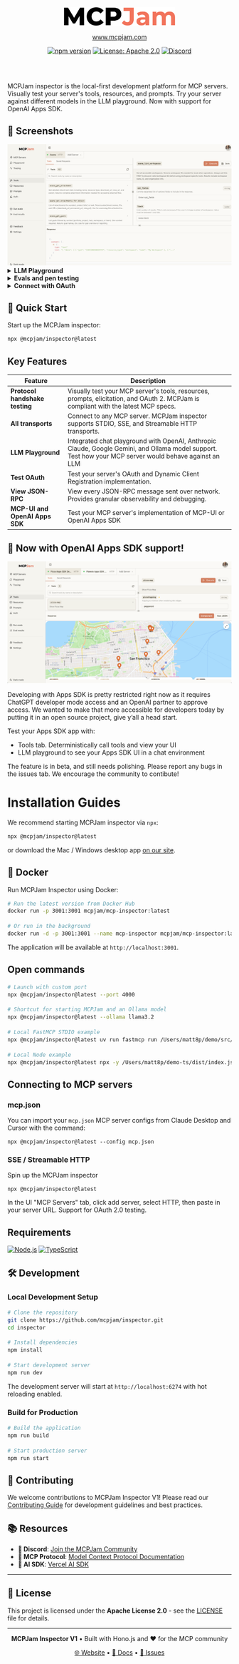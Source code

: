 <div align="center">

<picture>
  <source media="(prefers-color-scheme: dark)" srcset="./client/public/mcp_jam_dark.png">
  <source media="(prefers-color-scheme: light)" srcset="./client/public/mcp_jam_light.png">
  <img width="250" alt="MCPJam Inspector V1 logo" src="./client/public/mcp_jam_light.png">
</picture>

<br/>

www.mcpjam.com

[![npm version](https://img.shields.io/npm/v/@mcpjam/inspector?style=for-the-badge&color=blue)](https://www.npmjs.com/package/@mcpjam/inspector)
[![License: Apache 2.0](https://img.shields.io/badge/License-Apache%202.0-blue.svg?style=for-the-badge)](https://opensource.org/licenses/Apache-2.0)
[![Discord](https://img.shields.io/badge/Discord-Join%20Server-5865F2.svg?style=for-the-badge&logo=discord&logoColor=white)](https://discord.gg/JEnDtz8X6z)

<br/>
<br/>
</div>

MCPJam inspector is the local-first development platform for MCP servers. Visually test your server's tools, resources, and prompts. Try your server against different models in the LLM playground. Now with support for OpenAI Apps SDK.

## 📸 Screenshots

<img alt="MCPJam Inspector Demo" src="./client/public/demo_1.png">

<details>
<summary><strong>LLM Playground</strong></summary>

<img alt="LLM Chat Demo" src="./client/public/demo_2.png">

</details>

<details>
<summary><strong>Evals and pen testing</strong></summary>

<img alt="MCPJam Connection Demo" src="./client/public/demo_3.png">

</details>

<details>
<summary><strong>Connect with OAuth</strong></summary>

<img alt="MCPJam Connection Demo" src="./client/public/demo_4.png">

</details>

## 🚀 Quick Start

Start up the MCPJam inspector:

```bash
npx @mcpjam/inspector@latest
```

## Key Features

| Feature                        | Description                                                                                                                                             |
| ------------------------------ | ------------------------------------------------------------------------------------------------------------------------------------------------------- |
| **Protocol handshake testing** | Visually test your MCP server's tools, resources, prompts, elicitation, and OAuth 2. MCPJam is compliant with the latest MCP specs.                     |
| **All transports**             | Connect to any MCP server. MCPJam inspector supports STDIO, SSE, and Streamable HTTP transports.                                                        |
| **LLM Playground**             | Integrated chat playground with OpenAI, Anthropic Claude, Google Gemini, and Ollama model support. Test how your MCP server would behave against an LLM |
| **Test OAuth**                 | Test your server's OAuth and Dynamic Client Registration implementation.                                                                                |
| **View JSON-RPC**              | View every JSON-RPC message sent over network. Provides granular observability and debugging.                                                           |
| **MCP-UI and OpenAI Apps SDK** | Test your MCP server's implementation of MCP-UI or OpenAI Apps SDK                                                                                      |

## 🎉 Now with OpenAI Apps SDK support!

<img alt="OpenAI Apps SDK Demo" src="./client/public/apps_sdk_pizza.png">

Developing with Apps SDK is pretty restricted right now as it requires ChatGPT developer mode access and an OpenAI partner to approve access. We wanted to make that more accessible for developers today by putting it in an open source project, give y’all a head start.

Test your Apps SDK app with:

- Tools tab. Deterministically call tools and view your UI
- LLM playground to see your Apps SDK UI in a chat environment

The feature is in beta, and still needs polishing. Please report any bugs in the issues tab. We encourage the community to contibute!

# Installation Guides

We recommend starting MCPJam inspector via `npx`:

```bash
npx @mcpjam/inspector@latest
```

or download the Mac / Windows desktop app [on our site](https://www.mcpjam.com/).

## 🐳 Docker

Run MCPJam Inspector using Docker:

```bash
# Run the latest version from Docker Hub
docker run -p 3001:3001 mcpjam/mcp-inspector:latest

# Or run in the background
docker run -d -p 3001:3001 --name mcp-inspector mcpjam/mcp-inspector:latest
```

The application will be available at `http://localhost:3001`.

## Open commands

```bash
# Launch with custom port
npx @mcpjam/inspector@latest --port 4000

# Shortcut for starting MCPJam and an Ollama model
npx @mcpjam/inspector@latest --ollama llama3.2

# Local FastMCP STDIO example
npx @mcpjam/inspector@latest uv run fastmcp run /Users/matt8p/demo/src/server.py

# Local Node example
npx @mcpjam/inspector@latest npx -y /Users/matt8p/demo-ts/dist/index.js
```

## Connecting to MCP servers

### mcp.json

You can import your `mcp.json` MCP server configs from Claude Desktop and Cursor with the command:

```
npx @mcpjam/inspector@latest --config mcp.json
```

### SSE / Streamable HTTP

Spin up the MCPJam inspector

```
npx @mcpjam/inspector@latest
```

In the UI "MCP Servers" tab, click add server, select HTTP, then paste in your server URL. Support for OAuth 2.0 testing.

## Requirements

[![Node.js](https://img.shields.io/badge/Node.js-20+-green.svg?style=for-the-badge&logo=node.js)](https://nodejs.org/)
[![TypeScript](https://img.shields.io/badge/TypeScript-5+-blue.svg?style=for-the-badge&logo=typescript)](https://www.typescriptlang.org/)

## 🛠️ Development

### Local Development Setup

```bash
# Clone the repository
git clone https://github.com/mcpjam/inspector.git
cd inspector

# Install dependencies
npm install

# Start development server
npm run dev
```

The development server will start at `http://localhost:6274` with hot reloading enabled.

### Build for Production

```bash
# Build the application
npm run build

# Start production server
npm run start
```

## 🤝 Contributing

We welcome contributions to MCPJam Inspector V1! Please read our [Contributing Guide](https://docs.mcpjam.com/inspector/contributing-guide) for development guidelines and best practices.

## 📚 Resources

- **💬 Discord**: [Join the MCPJam Community](https://discord.gg/JEnDtz8X6z)
- **📖 MCP Protocol**: [Model Context Protocol Documentation](https://modelcontextprotocol.io/)
- **🤖 AI SDK**: [Vercel AI SDK](https://sdk.vercel.ai/)

---

## 📄 License

This project is licensed under the **Apache License 2.0** - see the [LICENSE](LICENSE) file for details.

---

<div align="center">

**MCPJam Inspector V1** • Built with Hono.js and ❤️ for the MCP community

[🌐 Website](https://mcpjam.com) • [📖 Docs](https://modelcontextprotocol.io/) • [🐛 Issues](https://github.com/MCPJam/inspector/issues)

</div>
